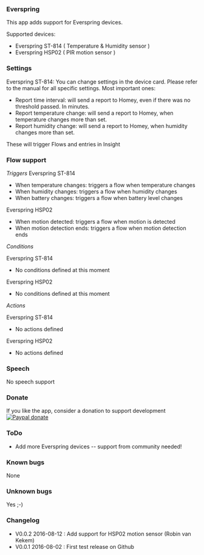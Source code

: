 ### Everspring

This app adds support for Everspring devices.

Supported devices:

- Everspring ST-814 ( Temperature & Humidity sensor )
- Everspring HSP02 ( PIR motion sensor )

### Settings

Everspring ST-814:
You can change settings in the device card. Please refer to the manual for all specific settings.
Most important ones:
- Report time interval: will send a report to Homey, even if there was no threshold passed. In minutes.
- Report temperature change: will send a report to Homey, when temperature changes more than set.
- Report humidity change: will send a report to Homey, when humidity changes more than set.

These will trigger Flows and entries in Insight

### Flow support

*Triggers*
Everspring ST-814
- When temperature changes: triggers a flow when temperature changes
- When humidity changes: triggers a flow when humidity changes
- When battery changes: triggers a flow when battery level changes

Everspring HSP02
- When motion detected: triggers a flow when motion is detected
- When motion detection ends: triggers a flow when motion detection ends

*Conditions*

Everspring ST-814
- No conditions defined at this moment

Everspring HSP02
- No conditions defined at this moment

*Actions*

Everspring ST-814
- No actions defined

Everspring HSP02
- No actions defined

### Speech

No speech support

### Donate

If you like the app, consider a donation to support development  
[![Paypal donate][pp-donate-image]][pp-donate-link]

### ToDo

- Add more Everspring devices -- support from community needed!

### Known bugs

None

### Unknown bugs

Yes ;-)

### Changelog

- V0.0.2 2016-08-12 : Add support for HSP02 motion sensor (Robin van Kekem)
- V0.0.1 2016-08-02 : First test release on Github

[pp-donate-link]: https://www.paypal.com/cgi-bin/webscr?cmd=_donations&business=ralf%40iae%2enl&lc=GB&item_name=homey%2deverspring&item_number=homey%2devohome&currency_code=EUR&bn=PP%2dDonationsBF%3abtn_donateCC_LG%2egif%3aNonHosted
[pp-donate-image]: https://www.paypalobjects.com/en_US/i/btn/btn_donateCC_LG.gif